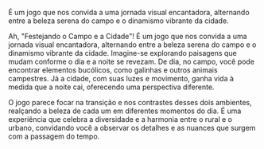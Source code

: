 É um jogo que nos convida a uma jornada visual encantadora, alternando entre a beleza serena do campo e o dinamismo vibrante da cidade.

Ah, "Festejando o Campo e a Cidade"! É um jogo que nos convida a uma jornada visual encantadora, alternando entre a beleza serena do campo e o dinamismo vibrante da cidade.
Imagine-se explorando paisagens que mudam conforme o dia e a noite se revezam. De dia, no campo, você pode encontrar elementos bucólicos, como galinhas e outros animais campestres.
Já a cidade, com suas luzes e movimento, ganha vida à medida que a noite cai, oferecendo uma perspectiva diferente.

O jogo parece focar na transição e nos contrastes desses dois ambientes, realçando a beleza de cada um em diferentes momentos do dia.
É uma experiência que celebra a diversidade e a harmonia entre o rural e o urbano, convidando você a observar os detalhes e as nuances que surgem com a passagem do tempo.
